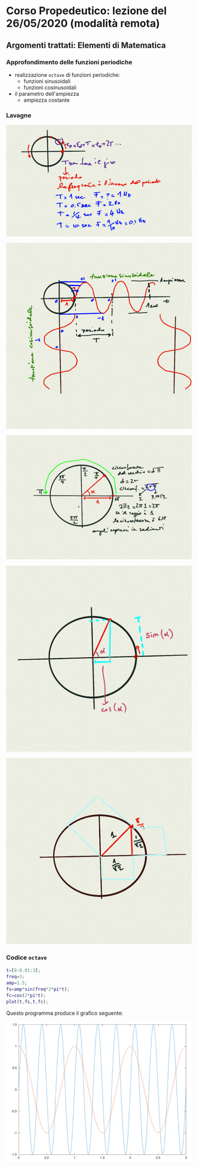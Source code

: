 # Corso Propedeutico: lezione del 26/05/2020 (modalità remota)

## Argomenti trattati: **Elementi di Matematica**

### Approfondimento delle funzioni periodiche

* realizzazione `octave` di funzioni periodiche:
  * funzioni sinusoidali
  * funzioni cosinusoidali
* il parametro dell'ampiezza
  * ampiezza costante

### Lavagne

![funzioni periodiche 0](./funzioni_periodiche_0.png)

![funzioni periodiche 1](./funzioni_periodiche_1.png)

![funzioni periodiche 2](./funzioni_periodiche_2.png)

![funzioni periodiche 3](./funzioni_periodiche_3.png)

![il teorema di pitagora](./teorema_di_pitagora.png)

### Codice `octave`

```matlab
t=[0:0.01:3];
freq=3;
amp=1.5;
fs=amp*sin(freq*2*pi*t);
fc=cos(2*pi*t);
plot(t,fs,t,fc);
```

Questo programma produce il grafico seguente:

![sencos.m](./sencos.png)
